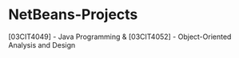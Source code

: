 # NetBeans-Projects
[03CIT4049] - Java Programming &amp; [03CIT4052] - Object-Oriented Analysis and Design
